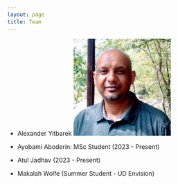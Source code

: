 ```yaml
---
layout: page
title: Team
---
```


- Alexander Yitbarek
   ![Image Alt](Images/McGillPhoto.jpeg)
  
- Ayobami Aboderin: MSc Student (2023 - Present)
  
- Atul Jadhav (2023 - Present)
  
- Makalah Wolfe (Summer Student - UD Envision)
